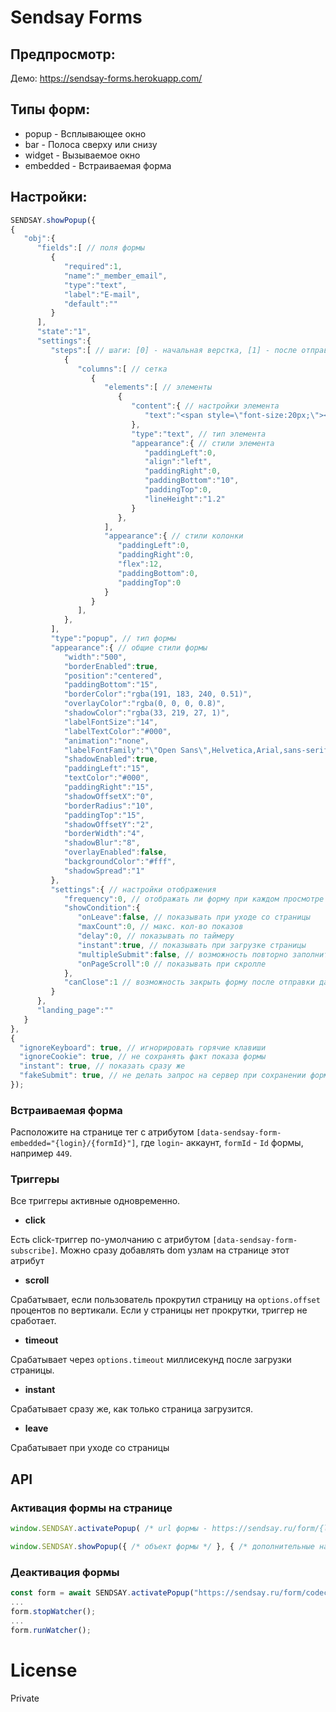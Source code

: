 Sendsay Forms
=

## Предпросмотр:
Демо: https://sendsay-forms.herokuapp.com/

## Типы форм:
 - popup - Всплывающее окно
 - bar - Полоса сверху или снизу
 - widget - Вызываемое окно
 - embedded - Встраиваемая форма

## Настройки:
```js
SENDSAY.showPopup({
{
   "obj":{
      "fields":[ // поля формы
         {
            "required":1,
            "name":"_member_email",
            "type":"text",
            "label":"E-mail",
            "default":""
         }
      ],
      "state":"1",
      "settings":{
         "steps":[ // шаги: [0] - начальная верстка, [1] - после отправки данных
            {
               "columns":[ // сетка
                  {
                     "elements":[ // элементы
                        {
                           "content":{ // настройки элемента
                              "text":"<span style=\"font-size:20px;\"><strong>Подпишитесь на рассылку</strong></span>"
                           },
                           "type":"text", // тип элемента
                           "appearance":{ // стили элемента
                              "paddingLeft":0,
                              "align":"left",
                              "paddingRight":0,
                              "paddingBottom":"10",
                              "paddingTop":0,
                              "lineHeight":"1.2"
                           }
                        },
                     ],
                     "appearance":{ // стили колонки
                        "paddingLeft":0,
                        "paddingRight":0,
                        "flex":12,
                        "paddingBottom":0,
                        "paddingTop":0
                     }
                  }
               ],
            },
         ],
         "type":"popup", // тип формы
         "appearance":{ // общие стили формы
            "width":"500",
            "borderEnabled":true,
            "position":"centered",
            "paddingBottom":"15",
            "borderColor":"rgba(191, 183, 240, 0.51)",
            "overlayColor":"rgba(0, 0, 0, 0.8)",
            "shadowColor":"rgba(33, 219, 27, 1)",
            "labelFontSize":"14",
            "labelTextColor":"#000",
            "animation":"none",
            "labelFontFamily":"\"Open Sans\",Helvetica,Arial,sans-serif",
            "shadowEnabled":true,
            "paddingLeft":"15",
            "textColor":"#000",
            "paddingRight":"15",
            "shadowOffsetX":"0",
            "borderRadius":"10",
            "paddingTop":"15",
            "shadowOffsetY":"2",
            "borderWidth":"4",
            "shadowBlur":"8",
            "overlayEnabled":false,
            "backgroundColor":"#fff",
            "shadowSpread":"1"
         },
         "settings":{ // настройки отображения
            "frequency":0, // отображать ли форму при каждом просмотре страницы
            "showCondition":{
               "onLeave":false, // показывать при уходе со страницы
               "maxCount":0, // макс. кол-во показов
               "delay":0, // показывать по таймеру
               "instant":true, // показывать при загрузке страницы 
               "multipleSubmit":false, // возможность повторно заполнить форму
               "onPageScroll":0 // показывать при скролле
            },
            "canClose":1 // возможность закрыть форму после отправки данных
         }
      },
      "landing_page":""
   }
},
{
  "ignoreKeyboard": true, // игнорировать горячие клавиши
  "ignoreCookie": true, // не сохранять факт показа формы
  "instant": true, // показать сразу же
  "fakeSubmit": true, // не делать запрос на сервер при сохранении формы
});
```

### Встраиваемая форма
Расположите на странице тег с атрибутом `[data-sendsay-form-embedded="{login}/{formId}"]`, где `login`- аккаунт, `formId` - `Id` формы, например `449`.

### Триггеры
Все триггеры активные одновременно.

- **click**

Есть click-триггер по-умолчанию с атрибутом `[data-sendsay-form-subscribe]`. Можно сразу добавлять dom узлам на странице этот атрибут

- **scroll**

Срабатывает, если пользователь прокрутил страницу на `options.offset` процентов по вертикали. Если у страницы нет прокрутки, триггер не сработает.

- **timeout**

Срабатывает через `options.timeout` миллисекунд после загрузки страницы.

- **instant**

Срабатывает сразу же, как только страница загрузится. 

- **leave**

Срабатывает при уходе со страницы


## API

### Активация формы на странице

```js
window.SENDSAY.activatePopup( /* url формы - https://sendsay.ru/form/{login}/{id} */ ); // инициализировать форму

window.SENDSAY.showPopup({ /* объект формы */ }, { /* дополнительные настройки */ }); // показать форму подписки Sendsay
```

### Деактивация формы

```js
const form = await SENDSAY.activatePopup("https://sendsay.ru/form/codeception/445/");
...
form.stopWatcher();
...
form.runWatcher();
```

License
=
Private
